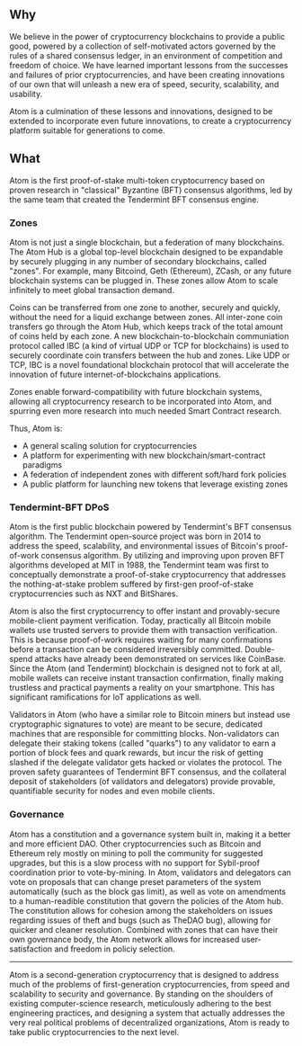 ## Why

We believe in the power of cryptocurrency blockchains to provide a public good,
powered by a collection of self-motivated actors governed by the rules of a
shared consensus ledger, in an environment of competition and freedom of choice.
We have learned important lessons from the successes and failures of prior
cryptocurrencies,  and have been creating innovations of our own that will
unleash a new era of speed, security, scalability, and usability.

Atom is a culmination of these lessons and innovations, designed to be
extended to incorporate even future innovations, to create a cryptocurrency
platform suitable for generations to come.

## What

Atom is the first proof-of-stake multi-token cryptocurrency based on proven
research in "classical" Byzantine (BFT) consensus algorithms, led by the same
team that created the Tendermint BFT consensus engine.

### Zones

Atom is not just a single blockchain, but a federation of many blockchains.
The Atom Hub is a global top-level blockchain designed to be expandable by
securely plugging in any number of secondary blockchains, called "zones".  For
example, many Bitcoind, Geth (Ethereum), ZCash, or any future blockchain systems
can be plugged in.  These zones allow Atom to scale infinitely to meet
global transaction demand.

Coins can be transferred from one zone to another, securely and quickly, without
the need for a liquid exchange between zones.  All inter-zone coin transfers go
through the Atom Hub, which keeps track of the total amount of coins held by
each zone.  A new blockchain-to-blockchain communiation protocol called IBC (a
kind of virtual UDP or TCP for blockchains) is used to securely coordinate coin
transfers between the hub and zones.  Like UDP or TCP, IBC is a novel
foundational blockchain protocol that will accelerate the innovation of future
internet-of-blockchains applications.

Zones enable forward-compatibility with future blockchain systems, allowing all
cryptocurrency research to be incorporated into Atom, and spurring even more
research into much needed Smart Contract research.

Thus, Atom is:

* A general scaling solution for cryptocurrencies
* A platform for experimenting with new blockchain/smart-contract paradigms
* A federation of independent zones with different soft/hard fork policies
* A public platform for launching new tokens that leverage existing zones

### Tendermint-BFT DPoS

Atom is the first public blockchain powered by Tendermint's BFT consensus
algorithm.  The Tendermint open-source project was born in 2014 to address the
speed, scalability, and environmental issues of Bitcoin's proof-of-work
consensus algorithm.  By utilizing and improving upon proven BFT algorithms
developed at MIT in 1988, the Tendermint team was first to conceptually
demonstrate a proof-of-stake cryptocurrency that addresses the nothing-at-stake
problem suffered by first-gen proof-of-stake cryptocurrencies such as NXT and
BitShares.

Atom is also the first cryptocurrency to offer instant and provably-secure
mobile-client payment verification.  Today, practically all Bitcoin mobile
wallets use trusted servers to provide them with transaction verification.  This
is because proof-of-work requires waiting for many confirmations before a
transaction can be considered irreversibly committed.  Double-spend attacks have
already been demonstrated on services like CoinBase.  Since the Atom (and
Tendermint) blockchain is designed not to fork at all, mobile wallets can
receive instant transaction confirmation, finally making trustless and practical
payments a reality on your smartphone.  This has significant ramifications for
IoT applications as well.

Validators in Atom (who have a similar role to Bitcoin miners but instead
use cryptographic signatures to vote) are meant to be secure, dedicated machines
that are responsible for committing blocks.  Non-validators can delegate their
staking tokens (called "quarks") to any validator to earn a portion of block
fees and quark rewards, but incur the risk of getting slashed if the delegate
validator gets hacked or violates the protocol.  The proven safety guarantees of
Tendermint BFT consensus, and the collateral deposit of stakeholders (of
validators and delegators) provide provable, quantifiable security for nodes and
even mobile clients.

### Governance

Atom has a constitution and a governance system built in, making it a better
and more efficient DAO.  Other cryptocurrencies such as Bitcoin and Ethereum
rely mostly on mining to poll the community for suggested upgrades, but this is
a slow process with no support for Sybil-proof coordination prior to
vote-by-mining. In Atom, validators and delegators can vote on proposals
that can change preset parameters of the system automatically (such as the block
gas limit), as well as vote on amendments to a human-readible constitution that
govern the policies of the Atom hub.  The constitution allows for cohesion
among the stakeholders on issues regarding issues of theft and bugs (such as
TheDAO bug), allowing for quicker and cleaner resolution.  Combined with zones
that can have their own governance body, the Atom network allows for
increased user-satisfaction and freedom in policiy selection.

<hr />

Atom is a second-generation cryptocurrency that is designed to
address much of the problems of first-generation cryptocurrencies, from speed
and scalability to security and governance.  By standing on the shoulders of
existing computer-science research, meticulously adhering to the best
engineering practices, and designing a system that actually addresses the very
real political problems of decentralized organizations, Atom is ready to
take public cryptocurrencies to the next level.

